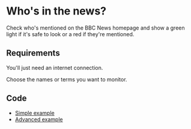# Who's in the news?

Check who's mentioned on the BBC News homepage and show a green light if it's
safe to look or a red if they're mentioned.

## Requirements

You'll just need an internet connection.

Choose the names or terms you want to monitor.

## Code

- [Simple example](news_simple.py)
- [Advanced example](news_advanced.py)
